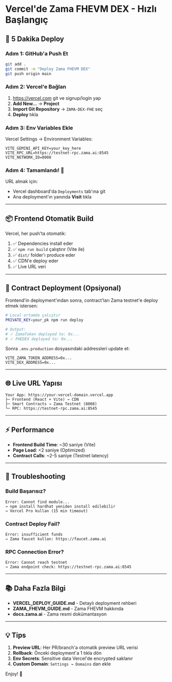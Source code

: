 # Vercel'de Zama FHEVM DEX - Hızlı Başlangıç

## 🚀 5 Dakika Deploy

### Adım 1: GitHub'a Push Et

```bash
git add .
git commit -m "Deploy Zama FHEVM DEX"
git push origin main
```

### Adım 2: Vercel'e Bağlan

1. https://vercel.com git ve signup/login yap
2. **Add New...** → **Project**
3. **Import Git Repository** → `ZAMA-DEX-FHE` seç
4. **Deploy** tıkla

### Adım 3: Env Variables Ekle

Vercel Settings → Environment Variables:

```
VITE_GEMINI_API_KEY=your_key_here
VITE_RPC_URL=https://testnet-rpc.zama.ai:8545
VITE_NETWORK_ID=8008
```

### Adım 4: Tamamlandı! 🎉

URL almak için:
- Vercel dashboard'da `Deployments` tab'ına git
- Ana deployment'ın yanında **Visit** tıkla

---

## 📦 Frontend Otomatik Build

Vercel, her push'ta otomatik:

1. ✅ Dependencies install eder
2. ✅ `npm run build` çalıştırır (Vite ile)
3. ✅ `dist/` folder'ı produce eder
4. ✅ CDN'e deploy eder
5. ✅ Live URL veri

---

## 🔗 Contract Deployment (Opsiyonal)

Frontend'in deployment'ından sonra, contract'ları Zama testnet'e deploy etmek istersen:

```bash
# Local ortamda çalıştır
PRIVATE_KEY=your_pk npm run deploy

# Output:
# ✓ ZamaToken deployed to: 0x...
# ✓ FHEDEX deployed to: 0x...
```

Sonra `.env.production` dosyasındaki addressleri update et:

```env
VITE_ZAMA_TOKEN_ADDRESS=0x...
VITE_DEX_ADDRESS=0x...
```

---

## 🌐 Live URL Yapısı

```
Your App: https://your-vercel-domain.vercel.app
├─ Frontend (React + Vite) → CDN
├─ Smart Contracts → Zama Testnet (8008)
└─ RPC: https://testnet-rpc.zama.ai:8545
```

---

## ⚡ Performance

- **Frontend Build Time**: ~30 saniye (Vite)
- **Page Load**: <2 saniye (Optimized)
- **Contract Calls**: ~2-5 saniye (Testnet latency)

---

## 🐛 Troubleshooting

### Build Başarısız?
```
Error: Cannot find module...
→ npm install hardhat yeniden install edilebilir
→ Vercel Pro kullan (15 min timeout)
```

### Contract Deploy Fail?
```
Error: insufficient funds
→ Zama faucet kullan: https://faucet.zama.ai
```

### RPC Connection Error?
```
Error: Cannot reach testnet
→ Zama endpoint check: https://testnet-rpc.zama.ai:8545
```

---

## 📚 Daha Fazla Bilgi

- **VERCEL_DEPLOY_GUIDE.md** - Detaylı deployment rehberi
- **ZAMA_FHEVM_GUIDE.md** - Zama FHEVM hakkında
- **docs.zama.ai** - Zama resmi dokümantasyon

---

## 💡 Tips

1. **Preview URL**: Her PR/branch'a otomatik preview URL verisi
2. **Rollback**: Önceki deployment'a 1 tıkla dön
3. **Env Secrets**: Sensitive data Vercel'de encrypted saklanır
4. **Custom Domain**: `Settings → Domains` dan ekle

Enjoy! 🎉
